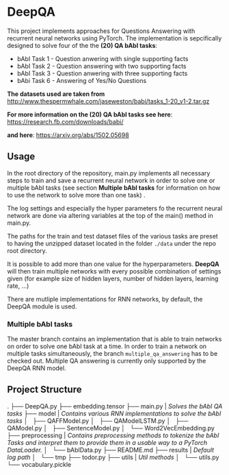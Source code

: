 # DeepQA
This project implements approaches for Questions Answering with recurrent neural networks using PyTorch.
The implementation is sepcifically designed to solve four of the the **(20) QA bAbI tasks**:
* bAbI Task 1 - Question anwering with single supporting facts
* bAbI Task 2 - Question answering with two supporting facts
* bAbI Task 3 - Question anwering with three supporting facts
* bAbi Task 6 - Answering of Yes/No Questions

**The datasets used are taken from**
http://www.thespermwhale.com/jaseweston/babi/tasks_1-20_v1-2.tar.gz

**For more information on the (20) QA bAbI tasks see here**:
https://research.fb.com/downloads/babi/

**and here**:
https://arxiv.org/abs/1502.05698

## Usage
In the root directory of the repository, main.py implements all necessary steps to train and save a recurrent neural network in order to solve one or multiple bAbI tasks (see section **Multiple bAbI tasks** for information on how to use the network to solve more than one task) .

The log settings and especially the hyper parameters fo the recurrent neural network are done via altering variables at the top of the main() method in main.py.

The paths for the train and test dataset files of the various tasks are preset to having the unzipped dataset located in the folder `./data` under the repo root directory.

It is possible to add more than one value for the hyperparameters. **DeepQA** will then train multiple networks with every possible combination of settings given (for example size of hidden layers, number of hidden layers, learning rate, ...)

There are mutliple implementations for RNN networks, by default, the DeepQA module is used.

### Multiple bAbI tasks
The master branch contains an implementation that is able to train networks on order to solve one bAbI task at a time.
In order to train a network on multiple tasks simultaneously, the branch `multiple_qa_answering` has to be checked out. Multiple QA answering is currently only supported by the DeepQA RNN model.


## Project Structure
.
├── DeepQA.py
├── embedding.tensor
├── main.py | *Solves the bAbI QA tasks*
├── model | *Contains various RNN implementations to solve the bAbI tasks*
│   ├── QAFFModel.py
│   ├── QAModelLSTM.py
│   ├── QAModel.py
│   ├── SentenceModel.py
│   └── Word2VecEmbedding.py
├── preprocessing | *Contains preprocessing methods to tokenize the bAbI Tasks and interpret them to provide them in a usable way to a PyTorch DataLoader.*
│   └── bAbIData.py
├── README.md
├── results | *Default log path*
│   └── tmp
├── todor.py
├── utils | *Util methods*
│   └── utils.py
└── vocabulary.pickle
